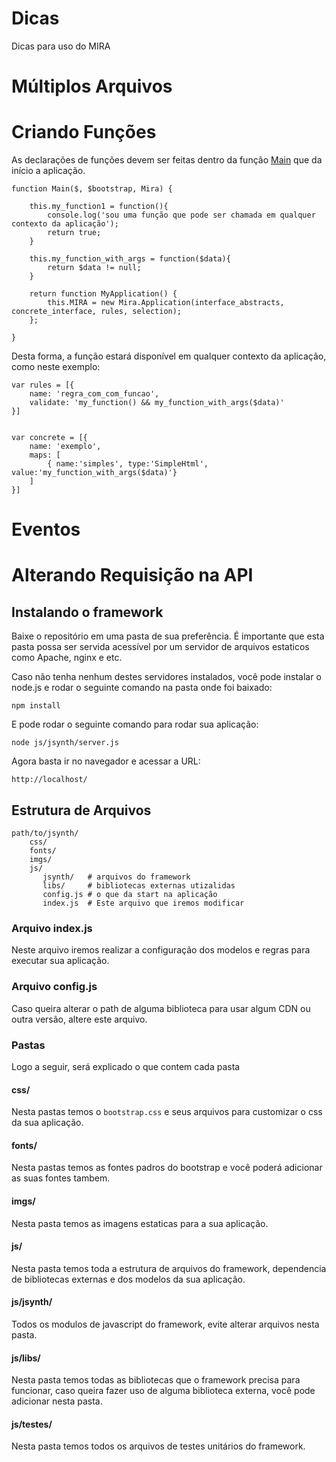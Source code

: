 # Dicas

Dicas para uso do MIRA

# Múltiplos Arquivos

# Criando Funções

As declarações de funções devem ser feitas dentro da função [Main](start.md#funcao-principal-main) que da início a aplicação.

    function Main($, $bootstrap, Mira) {

        this.my_function1 = function(){
            console.log('sou uma função que pode ser chamada em qualquer contexto da aplicação');
            return true;
        }

        this.my_function_with_args = function($data){
            return $data != null;
        }

        return function MyApplication() {
            this.MIRA = new Mira.Application(interface_abstracts, concrete_interface, rules, selection);
        };

    }

Desta forma, a função estará disponível em qualquer contexto da aplicação, como neste exemplo:

    var rules = [{
        name: 'regra_com_com_funcao',
        validate: 'my_function() && my_function_with_args($data)'
    }]


    var concrete = [{
        name: 'exemplo',
        maps: [
            { name:'simples', type:'SimpleHtml', value:'my_function_with_args($data)'}
        ]
    }]



# Eventos

# Alterando Requisição na API



## Instalando o framework

Baixe o repositório em uma pasta de sua preferência. É importante que esta pasta possa ser servida acessível por um 
servidor de arquivos estaticos como Apache, nginx e etc.
 
Caso não tenha nenhum destes servidores instalados, você pode instalar o node.js e rodar o seguinte comando na pasta 
onde foi baixado:

    npm install
    
E pode rodar o seguinte comando para rodar sua aplicação:

    node js/jsynth/server.js 
    
Agora basta ir no navegador e acessar a URL:

    http://localhost/

## Estrutura de Arquivos

    path/to/jsynth/
        css/
        fonts/
        imgs/
        js/
           jsynth/   # arquivos do framework
           libs/     # bibliotecas externas utizalidas
           config.js # o que da start na aplicação
           index.js  # Este arquivo que iremos modificar

### Arquivo index.js

Neste arquivo iremos realizar a configuração dos modelos e regras para executar sua aplicação.

### Arquivo config.js
           
Caso queira alterar o path de alguma biblioteca para usar algum CDN ou outra versão, altere este arquivo.

### Pastas

Logo a seguir, será explicado o que contem cada pasta

#### css/

Nesta pastas temos o `bootstrap.css` e seus arquivos para customizar o css da sua aplicação.

#### fonts/

Nesta pastas temos as fontes padros do bootstrap e você poderá adicionar as suas fontes tambem.

#### imgs/

Nesta pasta temos as imagens estaticas para a sua aplicação.

#### js/

Nesta pasta temos toda a estrutura de arquivos do framework, dependencia de bibliotecas externas e dos modelos da sua aplicação.

#### js/jsynth/

Todos os modulos de javascript do framework, evite alterar arquivos nesta pasta.

#### js/libs/

Nesta pasta temos todas as bibliotecas que o framework precisa para funcionar, caso queira fazer uso de alguma biblioteca externa, você pode adicionar nesta pasta.

#### js/testes/

Nesta pasta temos todos os arquivos de testes unitários do framework.